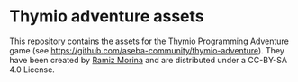 # Thymio adventure assets

This repository contains the assets for the Thymio Programming Adventure game (see https://github.com/aseba-community/thymio-adventure).
They have been created by [Ramiz Morina](authors.md) and are distributed under a CC-BY-SA 4.0 License.
